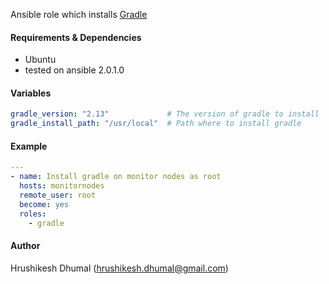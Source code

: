 Ansible role which installs [Gradle](http://www.gradle.org/)

#### Requirements & Dependencies
- Ubuntu
- tested on ansible 2.0.1.0


#### Variables

```yaml
gradle_version: "2.13"             # The version of gradle to install
gradle_install_path: "/usr/local"  # Path where to install gradle
```

#### Example

```yaml
--- 
- name:	Install gradle on monitor nodes as root
  hosts: monitornodes
  remote_user: root
  become: yes
  roles:
    - gradle
```

#### Author
Hrushikesh Dhumal (hrushikesh.dhumal@gmail.com)
